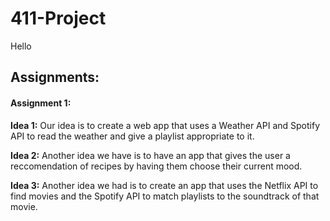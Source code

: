 # 411-Project

Hello

## Assignments:

#### Assignment 1:

**Idea 1:** Our idea is to create a web app that uses a Weather API and Spotify API to read the weather and give a playlist appropriate to it.

**Idea 2:** Another idea we have is to have an app that gives the user a reccomendation of recipes by having them choose their current mood.

**Idea 3:** Another idea we had is to create an app that uses the Netflix API to find movies and the Spotify API to match playlists to the soundtrack of that movie.
